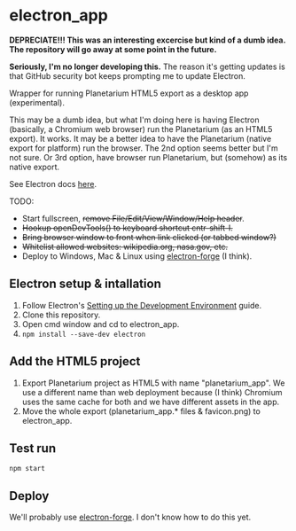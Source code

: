# electron_app

**DEPRECIATE!!! This was an interesting excercise but kind of a dumb idea. The repository will go away at some point in the future.**

**Seriously, I'm no longer developing this.** The reason it's getting updates is that GitHub security bot keeps prompting me to update Electron.

Wrapper for running Planetarium HTML5 export as a desktop app (experimental).

This may be a dumb idea, but what I'm doing here is having Electron (basically, a Chromium web browser) run the Planetarium (as an HTML5 export). It works. It may be a better idea to have the Planetarium (native export for platform) run the browser. The 2nd option seems better but I'm not sure. Or 3rd option, have browser run Planetarium, but (somehow) as its native export.

See Electron docs [here](https://www.electronjs.org/docs).

TODO:
* Start fullscreen, ~~remove File/Edit/View/Window/Help header~~.
* ~~Hookup openDevTools() to keyboard shortcut cntr-shift-I.~~
* ~~Bring browser window to front when link clicked (or tabbed window?)~~
* ~~Whitelist allowed websites: wikipedia.org, nasa.gov, etc.~~
* Deploy to Windows, Mac & Linux using [electron-forge](https://www.electronjs.org/docs/tutorial/boilerplates-and-clis#electron-forge) (I think).

## Electron setup & intallation
1. Follow Electron's [Setting up the Development Environment](https://www.electronjs.org/docs) guide.
2. Clone this repository.
3. Open cmd window and cd to electron_app.
4. `npm install --save-dev electron`
## Add the HTML5 project
1. Export Planetarium project as HTML5 with name "planetarium_app". We use a different name than web deployment because (I think) Chromium uses the same cache for both and we have different assets in the app.
2. Move the whole export (planetarium_app.\* files & favicon.png) to electron_app.
## Test run
`npm start`
## Deploy
We'll probably use [electron-forge](https://www.electronjs.org/docs/tutorial/boilerplates-and-clis#electron-forge). I don't know how to do this yet. 
